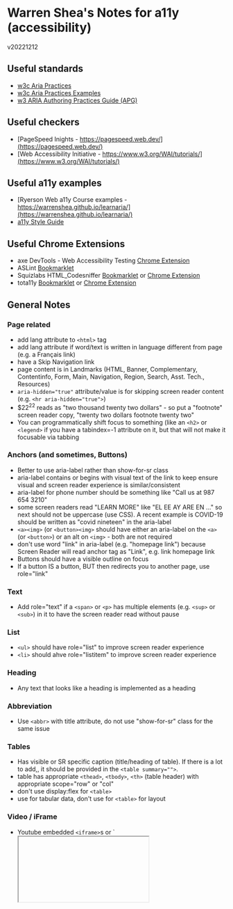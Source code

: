 # Warren Shea's Notes for a11y (accessibility)
v20221212

## Useful standards
* [w3c Aria Practices](https://w3c.github.io/aria-practices/)
* [w3c Aria Practices Examples](https://w3c.github.io/aria-practices/examples/combobox/combobox-select-only.html)
* [w3 ARIA Authoring Practices Guide (APG)](https://www.w3.org/WAI/ARIA/apg/patterns/)

## Useful checkers
* [PageSpeed Inights - https://pagespeed.web.dev/](https://pagespeed.web.dev/)
* [Web Accessibility Initiative - https://www.w3.org/WAI/tutorials/](https://www.w3.org/WAI/tutorials/)

## Useful a11y examples
* [Ryerson Web a11y Course examples - https://warrenshea.github.io/learnaria/](https://warrenshea.github.io/learnaria/)
* [a11y Style Guide](https://a11y-style-guide.com/style-guide/section-navigation.html#kssref-navigation-accordion)

## Useful Chrome Extensions
* axe DevTools - Web Accessibility Testing [Chrome Extension](https://chrome.google.com/webstore/detail/axe-devtools-web-accessib/lhdoppojpmngadmnindnejefpokejbdd)
* ASLint [Bookmarklet](https://aslint.org/)
* Squizlabs HTML_Codesniffer [Bookmarklet](https://squizlabs.github.io/HTML_CodeSniffer/) or [Chrome Extension](https://chrome.google.com/webstore/detail/htmlcodesniffer-extension/lbdmdmikomieilpnlihfhianednecpcl)
* tota11y [Bookmarklet](https://khan.github.io/tota11y/) or [Chrome Extension](https://chrome.google.com/webstore/detail/tota11y-for-chrome/nkghaekndgmonifcpfgjmpfjlhnmflhp?hl=en)

## General Notes

### Page related
* add lang attribute to `<html>` tag
* add lang attribute if word/text is written in language different from page (e.g. a Français link)
* have a Skip Navigation link
* page content is in Landmarks (HTML, Banner, Complementary, Contentinfo, Form, Main, Navigation, Region, Search, Asst. Tech., Resources)
* `aria-hidden="true"` attribute/value is for skipping screen reader content (e.g. `<hr aria-hidden="true">`)
* $22<sup>22</sup> reads as "two thousand twenty two dollars" - so put a "footnote" screen reader copy, "twenty two dollars footnote twenty two"
* You can programmatically shift focus to something (like an `<h2>` or `<legend>` if you have a tabindex=-1 attribute on it, but that will not make it focusable via tabbing

### Anchors (and sometimes, Buttons)
* Better to use aria-label rather than show-for-sr class
* aria-label contains or begins with visual text of the link to keep ensure visual and screen reader experience is similar/consistent
* aria-label for phone number should be something like "Call us at 987 654 3210"
* some screen readers read "LEARN MORE" like "EL EE AY ARE EN ..." so next should not be uppercase (use CSS). A recent example is COVID-19 should be written as "covid nineteen" in the aria-label
* `<a><img>` (or `<button><img>` should have either an aria-label on the `<a>` (or `<button>`) or an alt on `<img>` - both are not required
* don't use word "link" in aria-label (e.g. "homepage link") because Screen Reader will read anchor tag as "Link", e.g. link homepage link
* Buttons should have a visible outline on focus
* If a button IS a button, BUT then redirects you to another page, use role="link"

### Text
* Add role="text" if a `<span>` or `<p>` has multiple elements (e.g. `<sup>` or `<sub>`) in it to have the screen reader read without pause

### List
* `<ul>` should have role="list" to improve screen reader experience
* `<li>` should ahve role="listitem" to improve screen reader experience

### Heading
* Any text that looks like a heading is implemented as a heading

### Abbreviation
* Use `<abbr>` with title attribute, do not use "show-for-sr" class for the same issue

### Tables
* Has visible or SR specific caption (title/heading of table). If there is a lot to add,, it should be provided in the `<table summary="">`.
* table has appropriate `<thead>`, `<tbody>`, `<th>` (table header) with appropriate scope="row" or "col"
* don't use display:flex for `<table>`
* use for tabular data, don't use for `<table>` for layout

### Video / iFrame
* Youtube embedded `<iframe>`s or `<iframe>s, in general, require a title attribute
* Video has proper controls, transcripts, captions

### Accordion
* Header button wrapped in a heading element, e.g. `<h3><button>` (instead of `<button><h3>`) and the `<button>` is the only element inside the heading element
* e.g. [https://w3c.github.io/aria-practices/examples/accordion/accordion.html](https://w3c.github.io/aria-practices/examples/accordion/accordion.html)

### Navigation
* `<nav>` should have unique aria-label attribute
* aria-current="page" should be on any link that references the page you're on

### Modal
* Has an `<h2>` element, even if the heading is invisible
* Upon opening a modal, the button should go to the first element, which should be the close button
* Focus should never leave the modal (focus trap)
* When a modal is closed, the focus goes back to what triggered the modal

### Forms
* Required input fields have "aria-required" (or "required") property
* Errors use aria-describedby (which can contain multiple IDs, separated by a space)
* If there's an error, the focus should focus on the first error and VO should automatically read the error message (via aria-lve="assertive" on the error message)
* Error messages provide descriptionve information for users to correct it

### Images
* Background images: alt, title, aria-label, role="img" attributes should not be added
* Background Images: cannot be focused upon by keyboard or VO
* [Decorative] Icons: should have focusable="false"
* [Non-decorative] Icons (e.g. Linkedin): `<a><svg>` should have a title on the anchor, `<a title="">` for a "tooltip"

### Carousel
* Tabbings focus goes to visible slides (first), left and right arrows if applicable (second), carousel indicator dots (third). Tabbing focus never goes to hidden slides
* By selecting a slide through indicator dots, focus shifts to slide or first interactable item on the slide
* Navigating to a new slide via the carousel indicator dots or left and right arrows, a hidden element should aanount "slide # / total #"
* If a carousel autoplays for more than 5 seconds, there's must be controls to pause/play. Recommend no autoplay though.

## Safari + VoiceOver cheat sheet
* Read Next/Previous Item (CTRL + OPT + Left/Right Arrow)
* Activate a link/button (CTRL + OPT + Space)
* Start Reading automatically (CTRL + OPT + A)
* Focus Next Item (OPT + Tab)
* Focus Previous Item (OPT + Shift + Tab)
